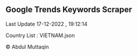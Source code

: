 

## Google Trends Keywords Scraper 
 
Last Update 17-12-2022 , 19:12:14

Country List :
VIETNAM.json



© Abdul Muttaqin 
